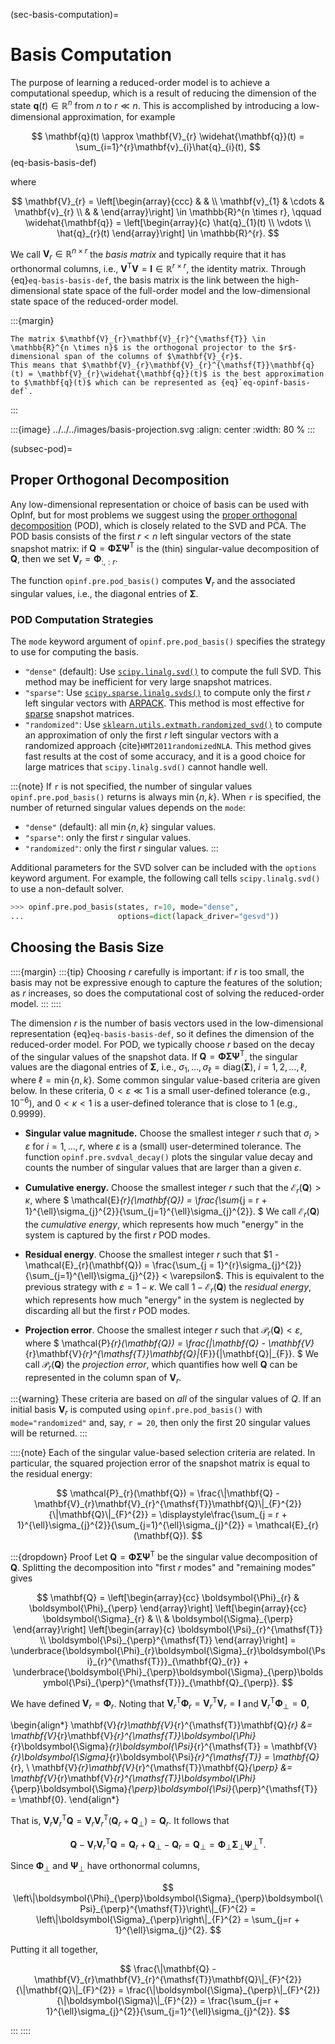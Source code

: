 (sec-basis-computation)=
# Basis Computation

The purpose of learning a reduced-order model is to achieve a computational speedup, which is a result of reducing the dimension of the state $\mathbf{q}(t)\in\mathbb{R}^{n}$ from $n$ to $r \ll n$.
This is accomplished by introducing a low-dimensional approximation, for example

$$
    \mathbf{q}(t)
    \approx \mathbf{V}_{r} \widehat{\mathbf{q}}(t)
    = \sum_{i=1}^{r}\mathbf{v}_{i}\hat{q}_{i}(t),
$$ (eq-basis-basis-def)

where

$$
    \mathbf{V}_{r}
    = \left[\begin{array}{ccc}
        & & \\
        \mathbf{v}_{1} & \cdots & \mathbf{v}_{r}
        \\ & &
    \end{array}\right] \in \mathbb{R}^{n \times r},
    \qquad
    \widehat{\mathbf{q}}
    = \left[\begin{array}{c}
        \hat{q}_{1}(t) \\ \vdots \\ \hat{q}_{r}(t)
    \end{array}\right] \in \mathbb{R}^{r}.
$$

We call $\mathbf{V}_{r} \in \mathbb{R}^{n \times r}$ the _basis matrix_ and typically require that it has orthonormal columns, i.e., $\mathbf{V}^{\mathsf{T}}\mathbf{V} = \mathbf{I} \in \mathbb{R}^{r \times r}$, the identity matrix.
Through {eq}`eq-basis-basis-def`, the basis matrix is the link between the high-dimensional state space of the full-order model and the low-dimensional state space of the reduced-order model.

:::{margin}
```{note}
The matrix $\mathbf{V}_{r}\mathbf{V}_{r}^{\mathsf{T}} \in \mathbb{R}^{n \times n}$ is the orthogonal projector to the $r$-dimensional span of the columns of $\mathbf{V}_{r}$.
This means that $\mathbf{V}_{r}\mathbf{V}_{r}^{\mathsf{T}}\mathbf{q}(t) = \mathbf{V}_{r}\widehat{\mathbf{q}}(t)$ is the best approximation to $\mathbf{q}(t)$ which can be represented as {eq}`eq-opinf-basis-def`.
```
:::

:::{image} ../../../images/basis-projection.svg
:align: center
:width: 80 %
:::

(subsec-pod)=
## Proper Orthogonal Decomposition

Any low-dimensional representation or choice of basis can be used with OpInf, but for most problems we suggest using the [proper orthogonal decomposition](https://en.wikipedia.org/wiki/Proper_orthogonal_decomposition) (POD), which is closely related to the SVD and PCA.
The POD basis consists of the first $r < n$ left singular vectors of the state snapshot matrix: if $\mathbf{Q} = \boldsymbol{\Phi}\boldsymbol{\Sigma}\boldsymbol{\Psi}^{\mathsf{T}}$ is the (thin) singular-value decomposition of $\mathbf{Q}$, then we set $\mathbf{V}_{r} = \boldsymbol{\Phi}_{:,:r}$.

The function `opinf.pre.pod_basis()` computes $\mathbf{V}_{r}$ and the associated singular values, i.e., the diagonal entries of $\boldsymbol{\Sigma}$.

<!-- TODO: example turn this into a notebook: load Q and show what these functions do. Plot some of the basis vectors. -->

<!-- TODO: link `opinf.pre.pod_basis()` to the automatically generated api. -->

### POD Computation Strategies

The `mode` keyword argument of `opinf.pre.pod_basis()` specifies the strategy to use for computing the basis.
- `"dense"` (default): Use [`scipy.linalg.svd()`](https://docs.scipy.org/doc/scipy/reference/generated/scipy.linalg.svd.html) to compute the full SVD. This method may be inefficient for very large snapshot matrices.
- `"sparse"`: Use [`scipy.sparse.linalg.svds()`](https://docs.scipy.org/doc/scipy/reference/generated/scipy.sparse.linalg.svds.html) to compute only the first $r$ left singular vectors with [ARPACK](https://www.caam.rice.edu/software/ARPACK/). This method is most effective for [sparse](https://docs.scipy.org/doc/scipy/reference/sparse.html) snapshot matrices.
- `"randomized"`: Use [`sklearn.utils.extmath.randomized_svd()`](https://scikit-learn.org/stable/modules/generated/sklearn.utils.extmath.randomized_svd.html) to compute an approximation of only the first $r$ left singular vectors with a randomized approach {cite}`HMT2011randomizedNLA`. This method gives fast results at the cost of some accuracy, and it is a good choice for large matrices that `scipy.linalg.svd()` cannot handle well.

:::{note}
If `r` is not specified, the number of singular values `opinf.pre.pod_basis()` returns is always $\min\{n,k\}$.
When `r` is specified, the number of returned singular values depends on the `mode`:
- `"dense"` (default): all $\min\{n,k\}$ singular values.
- `"sparse"`: only the first $r$ singular values.
- `"randomized"`: only the first $r$ singular values.
:::

Additional parameters for the SVD solver can be included with the `options` keyword argument.
For example, the following call tells `scipy.linalg.svd()` to use a non-default solver.

```python
>>> opinf.pre.pod_basis(states, r=10, mode="dense",
...                     options=dict(lapack_driver="gesvd"))
```

<!-- TODO: weighted POD (in space and in time). -->

## Choosing the Basis Size

::::{margin}
:::{tip}
Choosing $r$ carefully is important: if $r$ is too small, the basis may not be expressive enough to capture the features of the solution; as $r$ increases, so does the computational cost of solving the reduced-order model.
:::
::::

The dimension $r$ is the number of basis vectors used in the low-dimensional representation {eq}`eq-basis-basis-def`, so it defines the dimension of the reduced-order model.
For POD, we typically choose $r$ based on the decay of the singular values of the snapshot data.
If $\mathbf{Q} = \boldsymbol{\Phi}\boldsymbol{\Sigma}\boldsymbol{\Psi}^{\mathsf{T}}$, the singular values are the diagonal entries of $\boldsymbol{\Sigma}$, i.e., $\sigma_{1},\ldots,\sigma_{\ell} = \textrm{diag}(\boldsymbol{\Sigma})$, $i = 1, 2, \ldots, \ell$, where $\ell = \min\{n,k\}$.
Some common singular value-based criteria are given below.
In these criteria, $0 < \varepsilon \ll 1$ is a small user-defined tolerance (e.g., $10^{-6}$), and $0 < \kappa < 1$ is a user-defined tolerance that is close to 1 (e.g., $0.9999$).

- **Singular value magnitude.** Choose the smallest integer $r$ such that $\sigma_{i} > \varepsilon$ for $i = 1,\ldots, r$, where $\varepsilon$ is a (small) user-determined tolerance.
The function `opinf.pre.svdval_decay()` plots the singular value decay and counts the number of singular values that are larger than a given $\varepsilon$.

- **Cumulative energy.** Choose the smallest integer $r$ such that the $\mathcal{E}_{r}(\mathbf{Q}) > \kappa$, where
$
    \mathcal{E}_{r}(\mathbf{Q})
    = \frac{\sum_{j = r + 1}^{\ell}\sigma_{j}^{2}}{\sum_{j=1}^{\ell}\sigma_{j}^{2}}.
$
We call $\mathcal{E}_{r}(\mathbf{Q})$ the _cumulative energy_, which represents how much "energy" in the system is captured by the first $r$ POD modes.

- **Residual energy**. Choose the smallest integer $r$ such that $1 - \mathcal{E}_{r}(\mathbf{Q})  = \frac{\sum_{j = 1}^{r}\sigma_{j}^{2}}{\sum_{j=1}^{\ell}\sigma_{j}^{2}} < \varepsilon$. This is equivalent to the previous strategy with $\varepsilon = 1 - \kappa$.
We call $1 - \mathcal{E}_{r}(\mathbf{Q})$ the _residual energy_, which represents how much "energy" in the system is neglected by discarding all but the first $r$ POD modes.

- **Projection error**. Choose the smallest integer $r$ such that $\mathcal{P}_{r}(\mathbf{Q}) < \varepsilon$, where
$
    \mathcal{P}_{r}(\mathbf{Q})
    = \frac{\|\mathbf{Q} - \mathbf{V}_{r}\mathbf{V}_{r}^{\mathsf{T}}\mathbf{Q}\|_{F}}{\|\mathbf{Q}\|_{F}}.
$
We call $\mathcal{P}_{r}(\mathbf{Q})$ the _projection error_, which quantifies how well $\mathbf{Q}$ can be represented in the column span of $\mathbf{V}_{r}$.

:::{warning}
These criteria are based on _all_ of the singular values of $Q$.
If an initial basis $\mathbf{V}_{r}$ is computed using `opinf.pre.pod_basis()` with `mode="randomized"` and, say, `r = 20`, then only the first 20 singular values will be returned.
:::

::::{note}
Each of the singular value-based selection criteria are related.
In particular, the squared projection error of the snapshot matrix is equal to the residual energy:

$$
    \mathcal{P}_{r}(\mathbf{Q})
    =
    \frac{\|\mathbf{Q} - \mathbf{V}_{r}\mathbf{V}_{r}^{\mathsf{T}}\mathbf{Q}\|_{F}^{2}}{\|\mathbf{Q}\|_{F}^{2}}
    = \displaystyle\frac{\sum_{j = r + 1}^{\ell}\sigma_{j}^{2}}{\sum_{j=1}^{\ell}\sigma_{j}^{2}}
    = \mathcal{E}_{r}(\mathbf{Q}).
$$

:::{dropdown} Proof
Let $\mathbf{Q} = \boldsymbol{\Phi}\boldsymbol{\Sigma}\boldsymbol{\Psi}^{\mathsf{T}}$ be the singular value decomposition of $\mathbf{Q}$.
Splitting the decomposition into "first $r$ modes" and "remaining modes" gives

$$
    \mathbf{Q}
    = \left[\begin{array}{cc}
        \boldsymbol{\Phi}_{r} & \boldsymbol{\Phi}_{\perp}
    \end{array}\right]
    \left[\begin{array}{cc}
        \boldsymbol{\Sigma}_{r} & \\
        & \boldsymbol{\Sigma}_{\perp}
    \end{array}\right]
    \left[\begin{array}{c}
        \boldsymbol{\Psi}_{r}^{\mathsf{T}} \\
        \boldsymbol{\Psi}_{\perp}^{\mathsf{T}}
    \end{array}\right]
    = \underbrace{\boldsymbol{\Phi}_{r}\boldsymbol{\Sigma}_{r}\boldsymbol{\Psi}_{r}^{\mathsf{T}}}_{\mathbf{Q}_{r}} + \underbrace{\boldsymbol{\Phi}_{\perp}\boldsymbol{\Sigma}_{\perp}\boldsymbol{\Psi}_{\perp}^{\mathsf{T}}}_{\mathbf{Q}_{\perp}}.
$$

We have defined $\mathbf{V}_{r} = \boldsymbol{\Phi}_{r}$.
Noting that $\mathbf{V}_{r}^{\mathsf{T}}\boldsymbol{\Phi}_{r} = \mathbf{V}_{r}^{\mathsf{T}}\mathbf{V}_{r} = \mathbf{I}$ and $\mathbf{V}_{r}^{\mathsf{T}}\boldsymbol{\Phi}_{\perp} = \mathbf{0}$,

\begin{align*}
    \mathbf{V}_{r}\mathbf{V}_{r}^{\mathsf{T}}\mathbf{Q}_{r}
    &= \mathbf{V}_{r}\mathbf{V}_{r}^{\mathsf{T}}\boldsymbol{\Phi}_{r}\boldsymbol{\Sigma}_{r}\boldsymbol{\Psi}_{r}^{\mathsf{T}}
    = \mathbf{V}_{r}\boldsymbol{\Sigma}_{r}\boldsymbol{\Psi}_{r}^{\mathsf{T}}
    = \mathbf{Q}_{r},
    \\
    \mathbf{V}_{r}\mathbf{V}_{r}^{\mathsf{T}}\mathbf{Q}_{\perp}
    &= \mathbf{V}_{r}\mathbf{V}_{r}^{\mathsf{T}}\boldsymbol{\Phi}_{\perp}\boldsymbol{\Sigma}_{\perp}\boldsymbol{\Psi}_{\perp}^{\mathsf{T}}
    = \mathbf{0}.
\end{align*}

That is, $\mathbf{V}_{r}\mathbf{V}_{r}^{\mathsf{T}}\mathbf{Q} = \mathbf{V}_{r}\mathbf{V}_{r}^{\mathsf{T}}(\mathbf{Q}_{r} + \mathbf{Q}_{\perp}) = \mathbf{Q}_{r}$.
It follows that

$$
    \mathbf{Q} - \mathbf{V}_{r}\mathbf{V}_{r}^{\mathsf{T}}\mathbf{Q}
    = \mathbf{Q}_{r} + \mathbf{Q}_{\perp} - \mathbf{Q}_{r}
    = \mathbf{Q}_{\perp}
    = \boldsymbol{\Phi}_{\perp}\boldsymbol{\Sigma}_{\perp}\boldsymbol{\Psi}_{\perp}^{\mathsf{T}}.
$$

Since $\boldsymbol{\Phi}_{\perp}$ and $\boldsymbol{\Psi}_{\perp}$ have orthonormal columns,

$$
    \left\|\boldsymbol{\Phi}_{\perp}\boldsymbol{\Sigma}_{\perp}\boldsymbol{\Psi}_{\perp}^{\mathsf{T}}\right\|_{F}^{2}
    = \left\|\boldsymbol{\Sigma}_{\perp}\right\|_{F}^{2}
    = \sum_{j=r + 1}^{\ell}\sigma_{j}^{2}.
$$

Putting it all together,

$$
    \frac{\|\mathbf{Q} - \mathbf{V}_{r}\mathbf{V}_{r}^{\mathsf{T}}\mathbf{Q}\|_{F}^{2}}{\|\mathbf{Q}\|_{F}^{2}}
    = \frac{\|\boldsymbol{\Sigma}_{\perp}\|_{F}^{2}}{\|\boldsymbol{\Sigma}\|_{F}^{2}}
    = \frac{\sum_{j=r + 1}^{\ell}\sigma_{j}^{2}}{\sum_{j=1}^{\ell}\sigma_{j}^{2}}.
$$

:::
::::
